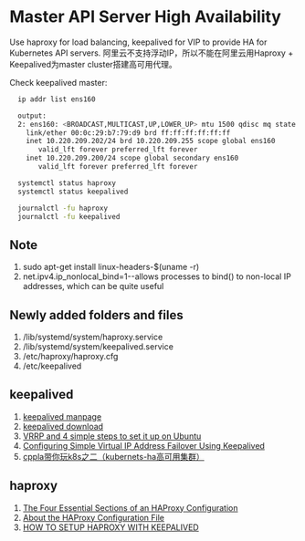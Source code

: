 # Master API Server High Availability

Use haproxy for load balancing, keepalived for VIP to provide HA for Kubernetes API servers.
阿里云不支持浮动IP，所以不能在阿里云用Haproxy + Keepalived为master cluster搭建高可用代理。

Check keepalived master:
```bash
  ip addr list ens160

  output:
  2: ens160: <BROADCAST,MULTICAST,UP,LOWER_UP> mtu 1500 qdisc mq state UP group default qlen 1000
    link/ether 00:0c:29:b7:79:d9 brd ff:ff:ff:ff:ff:ff
    inet 10.220.209.202/24 brd 10.220.209.255 scope global ens160
       valid_lft forever preferred_lft forever
    inet 10.220.209.200/24 scope global secondary ens160
       valid_lft forever preferred_lft forever

  systemctl status haproxy
  systemctl status keepalived

  journalctl -fu haproxy
  journalctl -fu keepalived
```

## Note
  1. sudo apt-get install linux-headers-$(uname -r)
  2. net.ipv4.ip_nonlocal_bind=1--allows processes to bind() to non-local IP addresses, which can be quite useful


## Newly added folders and files
  1. /lib/systemd/system/haproxy.service
  2. /lib/systemd/system/keepalived.service
  3. /etc/haproxy/haproxy.cfg
  4. /etc/keepalived


## keepalived
  1. [keepalived manpage](https://www.keepalived.org/manpage.html)
  2. [keepalived download](https://www.keepalived.org/software/)
  3. [VRRP and 4 simple steps to set it up on Ubuntu](https://medium.com/@abhilashkulkarni340/vrrp-and-4-simple-steps-to-set-it-up-on-ubuntu-454c46abb3b4)
  4. [Configuring Simple Virtual IP Address Failover Using Keepalived](https://docs.oracle.com/cd/E37670_01/E41138/html/section_uxg_lzh_nr.html)
  5. [cppla带你玩k8s之二（kubernets-ha高可用集群）](https://cpp.la/234.html)

## haproxy
  1. [The Four Essential Sections of an HAProxy Configuration](https://www.haproxy.com/blog/the-four-essential-sections-of-an-haproxy-configuration/)
  2. [About the HAProxy Configuration File](https://docs.oracle.com/cd/E37670_01/E41138/html/section_uqs_5mb_nr.html)
  3. [HOW TO SETUP HAPROXY WITH KEEPALIVED](https://dasunhegoda.com/how-to-setup-haproxy-with-keepalived/833/)

